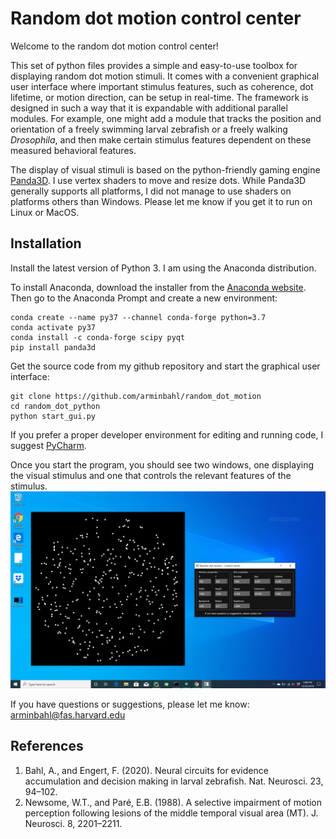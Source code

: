 # Random dot motion control center
Welcome to the random dot motion control center!

This set of python files provides a simple and easy-to-use toolbox for displaying random dot motion stimuli. It comes 
with a convenient graphical user interface where important stimulus features, such as coherence, dot lifetime, or 
motion direction, can be setup in real-time. The framework is designed in such a way that it is expandable with 
additional parallel modules. For example, one might add a module that tracks the position and orientation of a freely swimming 
larval zebrafish or a freely walking _Drosophila_, and then make certain stimulus features dependent on these measured behavioral features.

The display of visual stimuli is based on the python-friendly gaming engine [Panda3D](https://www.panda3d.org/). 
I use vertex shaders to move and resize dots. While Panda3D generally supports all platforms, I did not manage to use 
shaders on platforms others than Windows. Please let me know if you get it to run on Linux or MacOS.

## Installation
Install the latest version of Python 3. I am using the Anaconda distribution.

To install Anaconda, download the installer from the [Anaconda website](https://www.anaconda.com/distribution/#download-section).
Then go to the Anaconda Prompt and create a new environment:

    conda create --name py37 --channel conda-forge python=3.7
    conda activate py37
    conda install -c conda-forge scipy pyqt
    pip install panda3d
    
Get the source code from my github repository and start the graphical user interface:

    git clone https://github.com/arminbahl/random_dot_motion
    cd random_dot_python
    python start_gui.py

If you prefer a proper developer environment for editing and running code, I suggest [PyCharm](https://www.jetbrains.com/pycharm/).

Once you start the program, you should see two windows, one displaying the visual stimulus and one that controls the 
relevant features of the stimulus.
![Example image](example.png)

If you have questions or suggestions, please let me know: [arminbahl@fas.harvard.edu](mailto:arminbahl@fas.harvard.edu)

## References
1.	Bahl, A., and Engert, F. (2020). Neural circuits for evidence accumulation and decision making in larval zebrafish. Nat. Neurosci. 23, 94–102.
2.	Newsome, W.T., and Paré, E.B. (1988). A selective impairment of motion perception following lesions of the middle temporal visual area (MT). J. Neurosci. 8, 2201–2211.